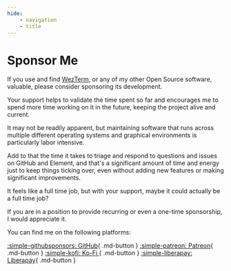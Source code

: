 ```yaml
---
hide:
    - navigation
    - title
---
```


# Sponsor Me

If you use and find [WezTerm](https://wezfurlong.org/wezterm), or any of my other
Open Source software, valuable, please consider sponsoring its development.

Your support helps to validate the time spent so far and encourages me to spend
more time working on it in the future, keeping the project alive and current.

It may not be readily apparent, but maintaining software that runs across
multiple different operating systems and graphical environments is particularly
labor intensive.

Add to that the time it takes to triage and respond to questions and issues on
GitHub and Element, and that's a significant amount of time and energy just to
keep things ticking over, even without adding new features or making
significant improvements.

It feels like a full time job, but with your support, maybe it could
actually be a full time job?

If you are in a position to provide recurring or even a one-time sponsorship,
I would appreciate it.

You can find me on the following platforms:

[:simple-githubsponsors: GitHub](https://github.com/sponsors/wez){ .md-button }
[:simple-patreon: Patreon](https://patreon.com/WezFurlong){ .md-button }
[:simple-kofi: Ko-Fi ](https://ko-fi.com/wezfurlong){ .md-button }
[:simple-liberapay: Liberapay](https://liberapay.com/wez){ .md-button }

